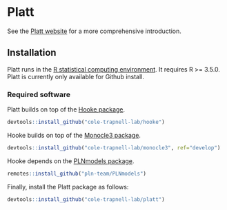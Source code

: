 # Platt

See the [Platt website](https://cole-trapnell-lab.github.io/platt/) for a more comprehensive introduction. 


## Installation

Platt runs in the [R statistical computing environment](https://www.r-project.org/). It requires R >= 3.5.0. Platt is currently only available for Github install. 

### Required software

Platt builds on top of the [Hooke package](https://cole-trapnell-lab.github.io/hooke/install/). 

```r
devtools::install_github("cole-trapnell-lab/hooke")
```

Hooke builds on top of the [Monocle3 package](https://cole-trapnell-lab.github.io/monocle3/docs/installation/). 

```r
devtools::install_github("cole-trapnell-lab/monocle3", ref="develop")
```

Hooke depends on the [PLNmodels package](https://pln-team.github.io/PLNmodels/index.html).

```r 
remotes::install_github("pln-team/PLNmodels")
```

Finally, install the Platt package as follows: 

```r
devtools::install_github("cole-trapnell-lab/platt")
```
